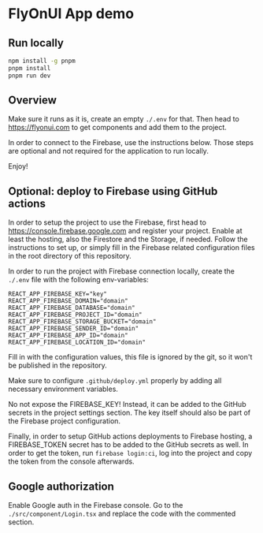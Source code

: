 # FlyOnUI App demo

## Run locally
```bash
npm install -g pnpm
pnpm install
pnpm run dev
```

## Overview
Make sure it runs as it is, create an empty `./.env` for that. Then head to https://flyonui.com to get components and add them to the project.

In order to connect to the Firebase, use the instructions below. Those steps are optional and not required for the application to run locally.

Enjoy!

## Optional: deploy to Firebase using GitHub actions
In order to setup the project to use the Firebase, first head to https://console.firebase.google.com and register your project. Enable at least the hosting, also the Firestore and the Storage, if needed. Follow the instructions to set up, or simply fill in the Firebase related configuration files in the root directory of this repository.

In order to run the project with Firebase connection locally, create the `./.env` file with the following env-variables:
```text
REACT_APP_FIREBASE_KEY="key"
REACT_APP_FIREBASE_DOMAIN="domain"
REACT_APP_FIREBASE_DATABASE="domain"
REACT_APP_FIREBASE_PROJECT_ID="domain"
REACT_APP_FIREBASE_STORAGE_BUCKET="domain"
REACT_APP_FIREBASE_SENDER_ID="domain"
REACT_APP_FIREBASE_APP_ID="domain"
REACT_APP_FIREBASE_LOCATION_ID="domain"
```
Fill in with the configuration values, this file is ignored by the git, so it won't be published in the repository.

Make sure to configure `.github/deploy.yml` properly by adding all necessary environment variables.

No not expose the FIREBASE_KEY! Instead, it can be added to the GitHub secrets in the project settings section. The key itself should also be part of the Firebase project configuration.

Finally, in order to setup GitHub actions deployments to Firebase hosting, a FIREBASE_TOKEN secret has to be added to the GitHub secrets as well. In order to get the token, run `firebase login:ci`, log into the project and copy the token from the console afterwards.

## Google authorization
Enable Google auth in the Firebase console. Go to the `./src/component/Login.tsx` and replace the code with the commented section.
